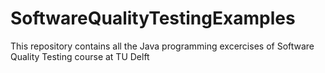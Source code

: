 # SoftwareQualityTestingExamples
This repository contains all the Java programming excercises of Software Quality Testing course at TU Delft
